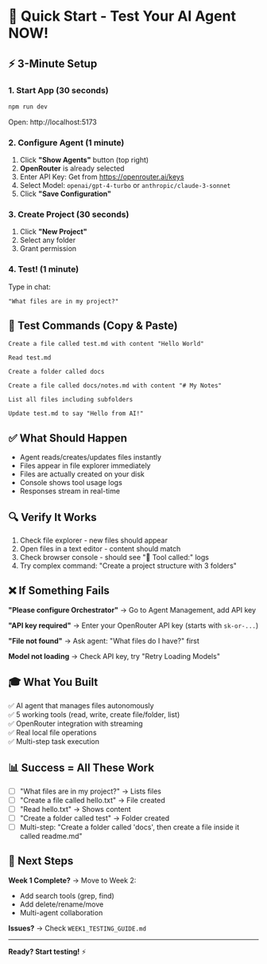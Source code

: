 # 🚀 Quick Start - Test Your AI Agent NOW!

## ⚡ 3-Minute Setup

### 1. Start App (30 seconds)
```bash
npm run dev
```
Open: http://localhost:5173

### 2. Configure Agent (1 minute)
1. Click **"Show Agents"** button (top right)
2. **OpenRouter** is already selected
3. Enter API Key: Get from https://openrouter.ai/keys
4. Select Model: `openai/gpt-4-turbo` or `anthropic/claude-3-sonnet`
5. Click **"Save Configuration"**

### 3. Create Project (30 seconds)
1. Click **"New Project"**
2. Select any folder
3. Grant permission

### 4. Test! (1 minute)
Type in chat:
```
"What files are in my project?"
```

## 🎯 Test Commands (Copy & Paste)

```
Create a file called test.md with content "Hello World"

Read test.md

Create a folder called docs

Create a file called docs/notes.md with content "# My Notes"

List all files including subfolders

Update test.md to say "Hello from AI!"
```

## ✅ What Should Happen

- Agent reads/creates/updates files instantly
- Files appear in file explorer immediately
- Files are actually created on your disk
- Console shows tool usage logs
- Responses stream in real-time

## 🔍 Verify It Works

1. Check file explorer - new files should appear
2. Open files in a text editor - content should match
3. Check browser console - should see "🔧 Tool called:" logs
4. Try complex command: "Create a project structure with 3 folders"

## ❌ If Something Fails

**"Please configure Orchestrator"**
→ Go to Agent Management, add API key

**"API key required"**
→ Enter your OpenRouter API key (starts with `sk-or-...`)

**"File not found"**
→ Ask agent: "What files do I have?" first

**Model not loading**
→ Check API key, try "Retry Loading Models"

## 🎓 What You Built

✅ AI agent that manages files autonomously  
✅ 5 working tools (read, write, create file/folder, list)  
✅ OpenRouter integration with streaming  
✅ Real local file operations  
✅ Multi-step task execution  

## 📊 Success = All These Work

- [ ] "What files are in my project?" → Lists files
- [ ] "Create a file called hello.txt" → File created
- [ ] "Read hello.txt" → Shows content
- [ ] "Create a folder called test" → Folder created
- [ ] Multi-step: "Create a folder called 'docs', then create a file inside it called readme.md"

## 🎉 Next Steps

**Week 1 Complete?** → Move to Week 2:
- Add search tools (grep, find)
- Add delete/rename/move
- Multi-agent collaboration

**Issues?** → Check `WEEK1_TESTING_GUIDE.md`

---

**Ready? Start testing!** ⚡
